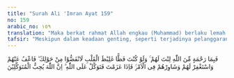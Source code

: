 ```yaml
---
title: "Surah Ali 'Imran Ayat 159"
no: 159
arabic_no: ١٥٩
translation: "Maka berkat rahmat Allah engkau (Muhammad) berlaku lemah lembut terhadap mereka. Sekiranya engkau bersikap keras dan berhati kasar, tentulah mereka menjauhkan diri dari sekitarmu. Karena itu maafkanlah mereka dan mohonkanlah ampunan untuk mereka, dan bermusyawarahlah dengan mereka dalam urusan itu. Kemudian, apabila engkau telah membulatkan tekad, maka bertawakallah kepada Allah. Sungguh, Allah mencintai orang yang bertawakal."
tafsir: "Meskipun dalam keadaan genting, seperti terjadinya pelanggaran-pelanggaran yang dilakukan oleh sebagian kaum Muslimin dalam Perang Uhud sehingga menyebabkan kaum Muslimin menderita, tetapi Rasulullah tetap bersikap lemah lembut dan tidak marah terhadap para pelanggar itu, bahkan memaafkannya, dan memohonkan ampunan dari Allah untuk mereka. Andaikata Nabi Muhammad saw bersikap keras, berhati kasar tentulah mereka akan menjauhkan diri dari beliau.\n\nDi samping itu Nabi Muhammad saw selalu bermusyawarah dengan mereka dalam segala hal, apalagi dalam urusan peperangan. Oleh karena itu kaum Muslimin patuh melaksanakan keputusan-keputusan musyawarah itu karena keputusan itu merupakan keputusan mereka sendiri bersama Nabi. Mereka tetap berjuang dan berjihad di jalan Allah dengan tekad yang bulat tanpa menghiraukan bahaya dan kesulitan yang mereka hadapi. Mereka bertawakal sepenuhnya kepada Allah, karena tidak ada yang dapat membela kaum Muslimin selain Allah."
---
```

فَبِمَا رَحْمَةٍ مِّنَ اللّٰهِ لِنْتَ لَهُمْ ۚ وَلَوْ كُنْتَ فَظًّا غَلِيْظَ الْقَلْبِ لَانْفَضُّوْا مِنْ حَوْلِكَ ۖ فَاعْفُ عَنْهُمْ وَاسْتَغْفِرْ لَهُمْ وَشَاوِرْهُمْ فِى الْاَمْرِۚ فَاِذَا عَزَمْتَ فَتَوَكَّلْ عَلَى اللّٰهِ ۗ اِنَّ اللّٰهَ يُحِبُّ الْمُتَوَكِّلِيْنَ